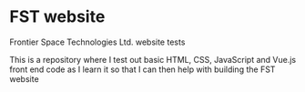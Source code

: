 # FST website
Frontier Space Technologies Ltd. website tests

This is a repository where I test out basic HTML, CSS, JavaScript and Vue.js front end code as I learn it so that I can then help with building the FST website
